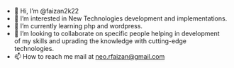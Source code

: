 - 👋 Hi, I’m @faizan2k22
- 👀 I’m interested in New Technologies development and implementations.
- 🌱 I’m currently learning php and wordpress.
- 💞️ I’m looking to collaborate on specific people helping in development of my skills and uprading the knowledge with cutting-edge technologies.
- 📫 How to reach me mail at neo.rfaizan@gmail.com

<!---
faizan2k22/faizan2k22 is a ✨ special ✨ repository because its `README.md` (this file) appears on your GitHub profile.
You can click the Preview link to take a look at your changes.
--->
